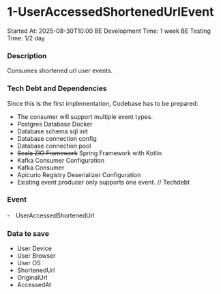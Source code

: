 # 1-UserAccessedShortenedUrlEvent

Started At: 2025-08-30T10:00
BE Development Time: 1 week
BE Testing Time: 1/2 day

### Description

Consumes shortened url user events. 

### Tech Debt and Dependencies 

Since this is the first implementation, Codebase has to be prepared:
- The consumer will support multiple event types. 
- Postgres Database Docker
- Database schema sql init
- Database connection config
- Database connection pool 
- ~~Scala ZIO Framework~~ Spring Framework with Kotlin
- Kafka Consumer Configuration
- Kafka Consumer
- Apicurio Registry Deserializer Configuration
- Existing event producer only supports one event. // Techdebt

### Event
-　UserAccessedShortenedUrl

### Data to save
- User Device
- User Browser
- User OS
- ShortenedUrl
- OriginalUrl
- AccessedAt
